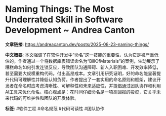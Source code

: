 # Naming Things: The Most Underrated Skill in Software Development ~ Andrea Canton

**文章链接**: https://andreacanton.dev/posts/2025-08-23-naming-things/

**中文概要**:
本文强调了在软件开发中“命名”这一技能的重要性，认为它是被严重低估的。作者通过一个将数据库表错误命名为“BillOfMaterials”的案例，生动展示了糟糕命名如何引发连锁反应，导致团队沟通障碍、新人入职困难、开发效率降低，甚至需要大规模重构代码，付出高昂成本。文章引用研究证明，好的命名能显著提升代码可理解性并降低认知负荷。作者提出了一套实用的命名原则和框架，建议开发者在命名时应考虑清晰性、可解释性和未来适应性，并提倡通过团队协作和利用AI工具来优化命名。核心观点是：花时间仔细命名是一项高回报的投资，它关乎未来代码的可维护性和团队的开发体验。

**标签**:
#软件工程 #命名规范 #代码可读性 #团队协作